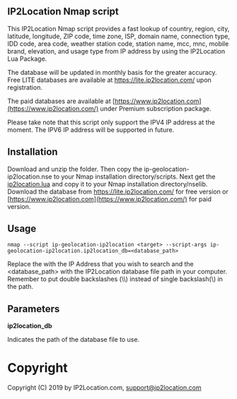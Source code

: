 ## IP2Location Nmap script

This IP2Location Nmap script provides a fast lookup of country, region, city, latitude, longitude, ZIP code, time zone, ISP, domain name, connection type, IDD code, area code, weather station code, station name, mcc, mnc, mobile brand, elevation, and usage type from IP address by using the IP2Location Lua Package. 

The database will be updated in monthly basis for the greater accuracy. Free LITE databases are available at <https://lite.ip2location.com/> upon registration.

The paid databases are available at [https://www.ip2location.com](https://www.ip2location.com/) under Premium subscription package.

Please take note that this script only support the IPV4 IP address at the moment. The IPV6 IP address will be supported in future.

## Installation

Download and unzip the folder. Then copy the ip-geolocation-ip2location.nse to your Nmap installation directory/scripts. Next get the [ip2location.lua](https://github.com/ip2location/ip2location-lua/blob/master/ip2location.lua) and copy it to your Nmap installation directory/nselib. Download the database from https://lite.ip2location.com/ for free version or [https://www.ip2location.com](https://www.ip2location.com/) for paid version.

## Usage

`nmap --script ip-geolocation-ip2location <target> --script-args ip-geolocation-ip2location.ip2location_db=<database_path>`

Replace the <target> with the IP Address that you wish to search and the <database_path> with the IP2Location database file path in your computer. Remember to put double backslashes (\\\\) instead of single backslash(\\) in the path.

## Parameters

**ip2location_db**

Indicates the path of the database file to use.

# Copyright

Copyright (C) 2019 by IP2Location.com, [support@ip2location.com](mailto:support@ip2location.com)
